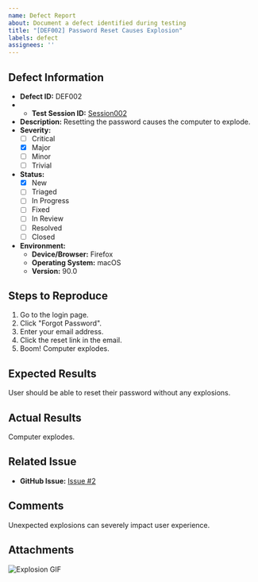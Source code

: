 ```yaml
---
name: Defect Report
about: Document a defect identified during testing
title: "[DEF002] Password Reset Causes Explosion"
labels: defect
assignees: ''
---
```


## Defect Information
- **Defect ID:** DEF002
- - **Test Session ID:** [Session002](../test-cases/exp/Session002.md)
- **Description:** Resetting the password causes the computer to explode.
- **Severity:** 
  - [ ] Critical
  - [x] Major
  - [ ] Minor
  - [ ] Trivial
- **Status:**
  - [x] New
  - [ ] Triaged
  - [ ] In Progress
  - [ ] Fixed
  - [ ] In Review
  - [ ] Resolved
  - [ ] Closed
- **Environment:**
  - **Device/Browser:** Firefox
  - **Operating System:** macOS
  - **Version:** 90.0

## Steps to Reproduce
1. Go to the login page.
2. Click "Forgot Password".
3. Enter your email address.
4. Click the reset link in the email.
5. Boom! Computer explodes.

## Expected Results
User should be able to reset their password without any explosions.

## Actual Results
Computer explodes.

## Related Issue
- **GitHub Issue:** [Issue #2](https://github.com/your-repo/issues/2)

## Comments
Unexpected explosions can severely impact user experience.

## Attachments
![Explosion GIF](https://media.giphy.com/media/v1.Y2lkPTc5MGI3NjExdXBlZTUxOHpsZWR6dzlpYTBuMnF2dnJzYTh6Ym04djAyMWx2MDRrZSZlcD12MV9pbnRlcm5hbF9naWZfYnlfaWQmY3Q9Zw/oe33xf3B50fsc/giphy.gif)
